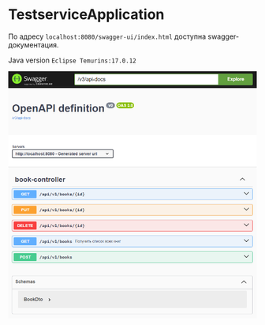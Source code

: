 # TestserviceApplication

По адресу `localhost:8080/swagger-ui/index.html` доступна swagger-документация.

Java version `Eclipse Temurins:17.0.12`

![swagger.png](img/swagger.png)